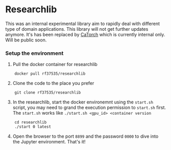 # Researchlib

This was an internal experimental library aim to rapidly deal with different type of domain applications. This library will not get further updates anymore. It's has been replaced by [CaTorch](https://github.com/CorcovadoMing/catorch) which is currently internal only. Will be public soon.


### Setup the environment
1. Pull the docker container for researchlib
```
    docker pull rf37535/researchlib
```
2. Clone the code to the place you prefer
```
    git clone rf37535/researchlib
```
3. In the researchlib, start the docker environemnt using the `start.sh` script, you may need to grand the execution permission to `start.sh` first. The `start.sh` works like `./start.sh <gpu_id> <container version`
```
    cd researchlib
    ./start 0 latest
```
4. Open the browser to the port `8899` and the password `0000` to dive into the Jupyter environment. That's it!
